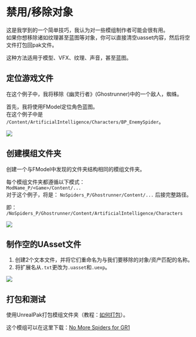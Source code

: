 # 禁用/移除对象
这是我学到的一个简单技巧，我认为对一些模组制作者可能会很有用。<br>
如果你想移除诸如纹理甚至蓝图等对象，你可以直接清空uasset内容，然后将空文件打包回pak文件。

这种方法适用于模型、VFX、纹理、声音，甚至蓝图。

## 定位游戏文件
在这个例子中，我将移除《幽灵行者》(Ghostrunner)中的一个敌人，蜘蛛。

首先，我将使用FModel定位角色蓝图。
<br>
在这个例子中是 `/Content/ArtificialIntelligence/Characters/BP_EnemySpider`。

![](/Media/RemovingObjects/spider1.png)

## 创建模组文件夹
创建一个与FModel中发现的文件夹结构相同的模组文件夹。

每个模组文件夹都遵循以下模式：<br>
`ModName_P/<Game>/Content/...`<br>
对于这个例子，将是：
`NoSpiders_P/Ghostrunner/Content/...` 后接完整路径。

即：<br>
`/NoSpiders_P/Ghostrunner/Content/ArtificialIntelligence/Characters`


![](/Media/RemovingObjects/spider3.png)

## 制作空的UAsset文件
1. 创建2个文本文件，并将它们重命名为与我们要移除的对象/资产匹配的名称。
2. 将扩展名从`.txt`更改为`.uasset`和`.uexp`。

![](/Media/RemovingObjects/spider4.png)

## 打包和测试
使用UnrealPak打包模组文件夹（教程：[如何打包](./UnrealPak.md)）。


这个模组可以在这里下载：[No More Spiders for GR1](https://www.nexusmods.com/ghostrunner/mods/28)